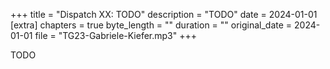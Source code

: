 +++
title = "Dispatch XX: TODO"
description = "TODO"
date = 2024-01-01
[extra]
chapters = true
byte_length = ""
duration = ""
original_date = 2024-01-01
file = "TG23-Gabriele-Kiefer.mp3"
+++

TODO